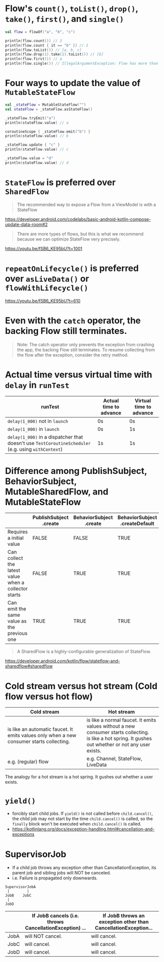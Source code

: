 # Flow's `count()`, `toList()`, `drop()`, `take()`, `first()`, and `single()`

```kotlin
val flow = flowOf("a", "b", "c")

println(flow.count()) // 3
println(flow.count { it == "b" }) // 1
println(flow.toList()) // [a, b, c]
println(flow.drop(1).take(1).toList()) // [b]
println(flow.first()) // a
println(flow.single()) // IllegalArgumentException: Flow has more than one element
```

# Four ways to update the value of `MutableStateFlow`

```kotlin
val _stateFlow = MutableStateFlow("")
val stateFlow = _stateFlow.asStateFlow()

_stateFlow.tryEmit("a")
println(stateFlow.value) // a

coroutineScope { _stateFlow.emit("b") }
println(stateFlow.value) // b

_stateFlow.update { "c" }
println(stateFlow.value) // c

_stateFlow.value = "d"
println(stateFlow.value) // d
```

# `StateFlow` is preferred over `SharedFlow`

> The recommended way to expose a Flow from a ViewModel is with a StateFlow

https://developer.android.com/codelabs/basic-android-kotlin-compose-update-data-room#2

> There are more types of flows, but this is what we recommend because we can optimize StateFlow very precisely.

https://youtu.be/fSB6_KE95bU?t=1001

# `repeatOnLifecycle()` is preferred over `asLiveData()` or `flowWithLifecycle()`

https://youtu.be/fSB6_KE95bU?t=610

# Even with the `catch` operator, the backing Flow still terminates.

> Note: The catch operator only prevents the exception from crashing the app, the backing Flow still terminates. To
> resume collecting from the flow after the exception, consider the retry method.

# Actual time versus virtual time with `delay` in `runTest`

 runTest                                                                                             | Actual time to advance | Virtual time to advance 
-----------------------------------------------------------------------------------------------------|------------------------|-------------------------
 `delay(1_000)` not in `launch`                                                                      | 0s                     | 0s                      
 `delay(1_000)` in `launch`                                                                          | 0s                     | 1s                      
 `delay(1_000)` in a dispatcher that doesn't use `TestCoroutineScheduler` (e.g. using `withContext`) | 1s                     | 1s                      

# Difference among PublishSubject, BehaviorSubject, MutableSharedFlow, and MutableStateFlow

 &nbsp;                                               | PublishSubject<br>.create | BehaviorSubject<br>.create | BehaviorSubject<br>.createDefault | MutableSharedFlow | MutableSharedFlow<br>(replay=1) | MutableStateFlow 
------------------------------------------------------|---------------------------|----------------------------|-----------------------------------|-------------------|---------------------------------|------------------
 Requires a initial value                             | FALSE                     | FALSE                      | TRUE                              | FALSE             | FALSE                           | TRUE             
 Can collect the latest value when a collector starts | FALSE                     | TRUE                       | TRUE                              | FALSE             | TRUE                            | TRUE             
 Can emit the same value as the previous one          | TRUE                      | TRUE                       | TRUE                              | TRUE              | TRUE                            | FALSE            

> A SharedFlow is a highly-configurable generalization of StateFlow.

https://developer.android.com/kotlin/flow/stateflow-and-sharedflow#sharedflow

# Cold stream versus hot stream (Cold flow versus hot flow)

 Cold stream                                                                              | Hot stream                                                                                                                                                
------------------------------------------------------------------------------------------|-----------------------------------------------------------------------------------------------------------------------------------------------------------
 is like an automatic faucet. It emits values only when a new consumer starts collecting. | is like a normal faucet. It emits values without a new consumer starts collecting.<br>is like a hot spring. It gushes out whether or not any user exists. 
 e.g. (regular) flow                                                                      | e.g. Channel, StateFlow, LiveData                                                                                                                         

The analogy for a hot stream is a hot spring. It gushes out whether a user exists.

# `yield()`

* forcibly start child jobs. If `yield()` is not called before `child.cancel()`, the child job may not start by the
  time `child.cancel()` is called, so the `finally` block won't be executed when `child.cancel()` is called.
* https://kotlinlang.org/docs/exception-handling.html#cancellation-and-exceptions

# SupervisorJob

* If a child job throws any exception other than CancellationException, its parent job and sibling jobs will NOT be
  canceled.
* i.e. Failure is propagated only downwards.

```
SupervisorJobA
 |        |
JobB    JobC
 |
JobD
```

 &nbsp; | If JobB cancels (i.e. throws CancellationException) ... | If JobB throws an exception other than CancellationException... 
--------|---------------------------------------------------------|-----------------------------------------------------------------
 JobA   | will NOT cancel.                                        | will cancel.                                                    
 JobC   | will cancel.                                            | will cancel.                                                    
 JobD   | will cancel.                                            | will cancel.                                                    
